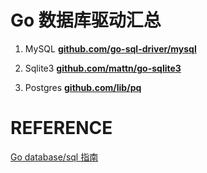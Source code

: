 # Go 数据库驱动汇总
1. MySQL **[github.com/go-sql-driver/mysql](https://github.com/go-sql-driver/mysql)**

2. Sqlite3 **[github.com/mattn/go-sqlite3](https://github.com/mattn/go-sqlite3)**

3. Postgres **[github.com/lib/pq](https://github.com/lib/pq)**

   



  









# REFERENCE

[Go database/sql 指南](https://meilihao.github.io/go-database-sql-tutorial_zh-CN/)

